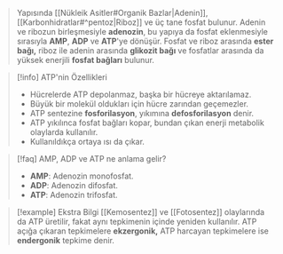 >Yapısında [[Nükleik Asitler#Organik Bazlar|Adenin]], [[Karbonhidratlar#^pentoz|Riboz]] ve üç tane fosfat bulunur. Adenin ve ribozun birleşmesiyle **adenozin**, bu yapıya da fosfat eklenmesiyle sırasıyla **AMP**, **ADP** ve **ATP**'ye dönüşür. Fosfat ve riboz arasında **ester bağı,** riboz ile adenin arasında **glikozit bağı** ve fosfatlar arasında da yüksek enerjili **fosfat bağları** bulunur.

> [!info] ATP'nin Özellikleri
> - Hücrelerde ATP depolanmaz, başka bir hücreye aktarılamaz.
> - Büyük bir molekül oldukları için hücre zarından geçemezler.
> - ATP sentezine **fosforilasyon**, yıkımına **defosforilasyon** denir.
> - ATP yıkılınca fosfat bağları kopar, bundan çıkan enerji metabolik olaylarda kullanılır.
> - Kullanıldıkça ortaya ısı da çıkar.

> [!faq] AMP, ADP ve ATP ne anlama gelir?
> - **AMP**: Adenozin monofosfat.
> - **ADP**: Adenozin difosfat.
> - **ATP**: Adenozin trifosfat.

> [!example] Ekstra Bilgi
> [[Kemosentez]] ve [[Fotosentez]] olaylarında da ATP üretilir, fakat aynı tepkimenin içinde yeniden kullanılır. ATP açığa çıkaran tepkimelere **ekzergonik,** ATP harcayan tepkimelere ise **endergonik** tepkime denir.